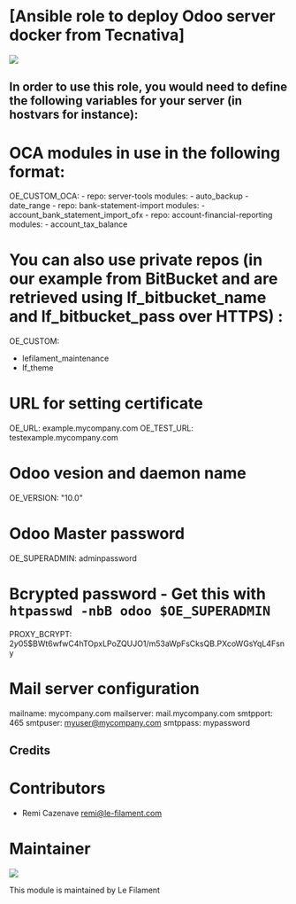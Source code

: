 # [Ansible role to deploy Odoo server docker from Tecnativa]

[![](https://img.shields.io/badge/licence-AGPL--3-blue.svg)](http://www.gnu.org/licenses/agpl "License: AGPL-3")

## In order to use this role, you would need to define the following variables for your server (in hostvars for instance):

# OCA modules in use in the following format:
  OE_CUSTOM_OCA:
    - repo: server-tools
      modules:
       - auto_backup
       - date_range
    - repo: bank-statement-import
      modules:
       - account_bank_statement_import_ofx
    - repo: account-financial-reporting
      modules:
       - account_tax_balance

# You can also use private repos (in our example from BitBucket and are retrieved using lf_bitbucket_name and lf_bitbucket_pass over HTTPS) :
  OE_CUSTOM:
   - lefilament_maintenance
   - lf_theme

# URL for setting certificate
  OE_URL: example.mycompany.com
  OE_TEST_URL: testexample.mycompany.com

# Odoo vesion and daemon name
  OE_VERSION: "10.0"

# Odoo Master password
  OE_SUPERADMIN: adminpassword 
# Bcrypted password - Get this with `htpasswd -nbB odoo $OE_SUPERADMIN`
  PROXY_BCRYPT: $2y$05$BWt6wfwC4hTOpxLPoZQUJO1/m53aWpFsCksQB.PXcoWGsYqL4Fsny

# Mail server configuration
  mailname: mycompany.com
  mailserver: mail.mycompany.com
  smtpport: 465
  smtpuser: myuser@mycompany.com
  smtppass: mypassword


## Credits

# Contributors

* Remi Cazenave <remi@le-filament.com>


# Maintainer

[![](https://le-filament.com/img/logo-lefilament.png)](https://le-filament.com "Le Filament")

This module is maintained by Le Filament
